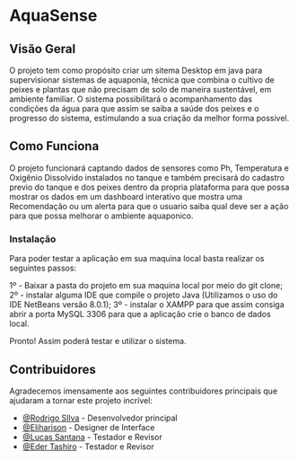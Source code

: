 # AquaSense

## Visão Geral

O projeto tem como propósito criar um sitema Desktop em java para supervisionar sistemas de aquaponia, técnica que combina o cultivo de peixes e plantas que não precisam de solo de maneira sustentável, em ambiente familiar. O sistema possibilitará o acompanhamento das condições da água para que assim se saiba a saúde dos peixes e o progresso do sistema, estimulando a sua criação da melhor forma possivel.

## Como Funciona

O projeto funcionará captando dados de sensores como Ph, Temperatura e Oxigênio Dissolvido instalados no tanque e também precisará do cadastro previo do tanque e dos peixes dentro da propria plataforma para que possa mostrar os dados em um dashboard interativo que mostra uma Recomendação ou um alerta para que o usuario saiba qual deve ser a ação para que possa melhorar o ambiente aquaponico. 

### Instalação

Para poder testar a aplicação em sua maquina local basta realizar os seguintes passos:

1º - Baixar a pasta do projeto em sua maquina local por meio do git clone;
2º - instalar alguma IDE que compile o projeto Java (Utilizamos o uso do IDE NetBeans versão 8.0.1);
3º - instalar o XAMPP para que assim consiga abrir a porta MySQL 3306 para que a aplicação crie o banco de dados local.

Pronto! Assim poderá testar e utilizar o sistema.

## Contribuidores

Agradecemos imensamente aos seguintes contribuidores principais que ajudaram a tornar este projeto incrível:

- [@Rodrigo SIlva](https://github.com/RodrigoSilvaPereira) - Desenvolvedor principal
- [@Eliharison](https://github.com/Eliharison) - Designer de Interface
- [@Lucas Santana](https://github.com/LucasLiSan) - Testador e Revisor
- [@Eder Tashiro](https://github.com/eder-tashiro) - Testador e Revisor

